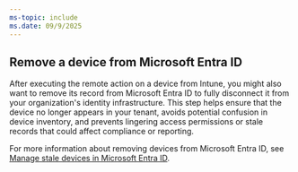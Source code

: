 ```yaml
---
ms-topic: include
ms.date: 09/9/2025
---
```


## Remove a device from Microsoft Entra ID

After executing the remote action on a device from Intune, you might also want to remove its record from Microsoft Entra ID to fully disconnect it from your organization's identity infrastructure. This step helps ensure that the device no longer appears in your tenant, avoids potential confusion in device inventory, and prevents lingering access permissions or stale records that could affect compliance or reporting.

For more information about removing devices from Microsoft Entra ID, see [Manage stale devices in Microsoft Entra ID](/entra/identity/devices/manage-stale-devices).
